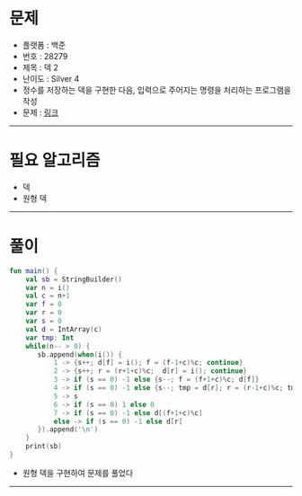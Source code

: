 # 문제
- 플랫폼 : 백준
- 번호 : 28279
- 제목 : 덱 2
- 난이도 : Silver 4
- 정수를 저장하는 덱을 구현한 다음, 입력으로 주어지는 명령을 처리하는 프로그램을 작성
- 문제 : <a href="https://www.acmicpc.net/problem/28279" target="_blank">링크</a>

---

# 필요 알고리즘
- 덱
- 원형 덱

---

# 풀이
```kotlin
fun main() {
    val sb = StringBuilder()
    var n = i()
    val c = n+1
    var f = 0
    var r = 0
    var s = 0
    val d = IntArray(c)
    var tmp: Int
    while(n-- > 0) {
       sb.append(when(i()) {
           1 -> {s++; d[f] = i(); f = (f-1+c)%c; continue}
           2 -> {s++; r = (r+1+c)%c;  d[r] = i(); continue}
           3 -> if (s == 0) -1 else {s--; f = (f+1+c)%c; d[f]}
           4 -> if (s == 0) -1 else {s--; tmp = d[r]; r = (r-1+c)%c; tmp}
           5 -> s
           6 -> if (s == 0) 1 else 0
           7 -> if (s == 0) -1 else d[(f+1+c)%c]
           else -> if (s == 0) -1 else d[r]
       }).append('\n')
    }
    print(sb)
}
```
- 원형 덱을 구현하여 문제를 풀었다

---

